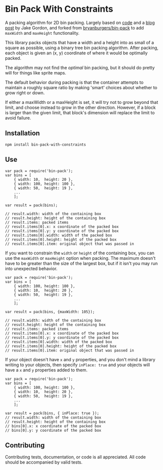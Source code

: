 # Bin Pack With Constraints

A packing algorithm for 2D bin packing. Largely based on [code][code] and a
[blog post][post] by Jake Gordon, and forked from [bryanburgers/bin-pack][upstream]
to add `maxWidth` and `maxHeight` functionality.

This library packs objects that have a width and a height into as small of a
square as possible, using a binary tree bin packing algorithm. After packing,
each object is given an (x, y) coordinate of where it would be optimally
packed.

The algorithm may not find the *optimal* bin packing, but it should do pretty
will for things like sprite maps.

The default behavior during packing is that the container attempts to maintain a
roughly square ratio by making 'smart' choices about whether to grow right or down.

If either a maxWidth or a maxHeight is set, it will try not to grow beyond that
limit, and choose instead to grow in the other direction. However, if a
block is larger than the given limit, that block's dimension will replace the
limit to avoid failure.


## Installation

```
npm install bin-pack-with-constraints
```

## Use

```
var pack = require('bin-pack');
var bins = [
	{ width: 10,  height: 20 },
	{ width: 100, height: 100 },
	{ width: 50,  height: 19 },
	...
	];

var result = pack(bins);

// result.width: width of the containing box
// result.height: height of the containing box
// result.items: packed items
// result.items[0].x: x coordinate of the packed box
// result.items[0].y: y coordinate of the packed box
// result.items[0].width: width of the packed box
// result.items[0].height: height of the packed box
// result.items[0].item: original object that was passed in
```

If you want to constrain the `width` or `height` of the containing box, you can use the `maxWidth` or `maxHeight` option when packing. The maximum doesn't have to be greater than the size of the largest box, but if it isn't you may run into unexpected behavior.
```
var pack = require('bin-pack');
var bins = [
	{ width: 100, height: 100 },
	{ width: 10,  height: 20 },
	{ width: 50,  height: 19 },
	...
	];

var result = pack(bins, {maxWidth: 105});

// result.width: width of the containing box
// result.height: height of the containing box
// result.items: packed items
// result.items[0].x: x coordinate of the packed box
// result.items[0].y: y coordinate of the packed box
// result.items[0].width: width of the packed box
// result.items[0].height: height of the packed box
// result.items[0].item: original object that was passed in
```


If your object doesn't have `x` and `y` properties, and you don't mind a
library writing to your objects, then specify `inPlace: true` and your objects
will have a `x` and `y` properties added to them.

```
var pack = require('bin-pack');
var bins = [
	{ width: 100, height: 100 },
	{ width: 10,  height: 20 },
	{ width: 50,  height: 19 },
	...
	];

var result = pack(bins, { inPlace: true });
// result.width: width of the containing box
// result.height: height of the containing box
// bins[0].x: x coordinate of the packed box
// bins[0].y: y coordinate of the packed box
```

## Contributing

Contributing tests, documentation, or code is all appreciated. All code should
be accompanied by valid tests.

[code]: https://github.com/jakesgordon/bin-packing
[post]: http://codeincomplete.com/posts/2011/5/7/bin_packing/
[upstream]: https://github.com/bryanburgers/bin-pack
